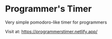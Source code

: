 # Programmer's Timer

Very simple pomodoro-like timer for programmers

Visit at: https://programmerstimer.netlify.app/